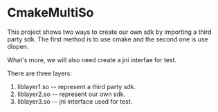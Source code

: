 # CmakeMultiSo
This project shows two ways to create our own sdk by importing a third party sdk.
The first method is to use cmake and the second one is use dlopen.

What's more, we will also need create a jni interfae for test.

There are three layers:
1. liblayer1.so -- represent a third party sdk.
2. liblayer2.so -- represent our own sdk.
3. liblayer3.so -- jni interface used for test.

